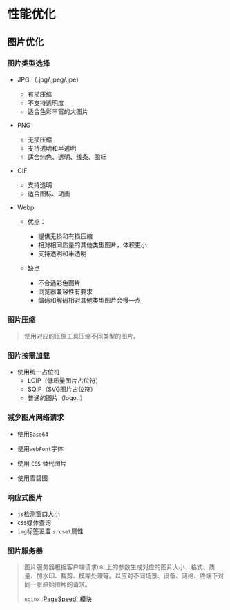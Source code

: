 # 性能优化

## 图片优化

### 图片类型选择

* JPG （.jpg/.jpeg/.jpe）

  * 有损压缩
  * 不支持透明度
  * 适合色彩丰富的大图片

* PNG

  * 无损压缩
  * 支持透明和半透明
  * 适合纯色、透明、线条、图标

* GIF

  * 支持透明
  * 适合图标、动画

* Webp

  * 优点：

    * 提供无损和有损压缩
    * 相对相同质量的其他类型图片，体积更小
    * 支持透明和半透明

  * 缺点

    * 不合适彩色图片
    * 浏览器兼容性有要求
    * 编码和解码相对其他类型图片会慢一点

    

### 图片压缩

> 使用对应的压缩工具压缩不同类型的图片。

### 图片按需加载

* 使用统一占位符
  * LOIP（低质量图片占位符）
  * SQIP（SVG图片占位符）
  * 普通的图片（logo..）

### 减少图片网络请求

* 使用`Base64`
* 使用`webFont`字体

* 使用 `CSS` 替代图片
* 使用雪碧图

### 响应式图片

* `js`检测窗口大小
* `CSS`媒体查询
* `img`标签设置 `srcset`属性

### 图片服务器

> 图片服务器根据客户端请求`URL`上的参数生成对应的图片大小、格式、质量、加水印、裁剪、模糊处理等。以应对不同场景、设备、网络、终端下对同一张原始图片的请求。
>
> `nginx` :[PageSpeed` 模块](https://www.modpagespeed.com/doc/build_ngx_pagespeed_from_source#dependencies)





